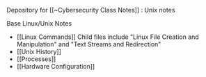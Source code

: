 
Depository for [[~Cybersecurity Class Notes]] : Unix notes

Base Linux/Unix Notes
- [[Linux Commands]]
	Child files include "Linux File Creation and Manipulation" and "Text Streams and Redirection"
- [[Unix History]]
- [[Processes]] 
- [[Hardware Configuration]]

